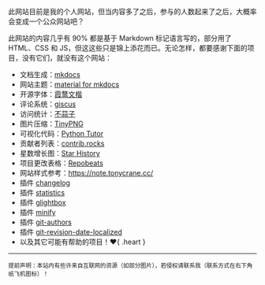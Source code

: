 此网站目前是我的个人网站，但当内容多了之后，参与的人数起来了之后，大概率会变成一个公众网站吧？

此网站的内容几乎有 90% 都是基于 Markdown 标记语言写的，部分用了 HTML、CSS 和 JS，但这这些只是锦上添花而已。无论怎样，都要感谢下面的项目，没有它们，就没有这个网站：

-   文档生成：[mkdocs](https://www.mkdocs.org/)
-   网站主题：[material for mkdocs](https://squidfunk.github.io/mkdocs-material/)
-   开源字体：[霞鹜文楷](https://github.com/lxgw/LxgwWenKai)
-   评论系统：[giscus](https://giscus.app/)
-   访问统计：[不蒜子](https://busuanzi.ibruce.info/)
-   图片压缩：[TinyPNG](https://tinify.cn/)
-   可视化代码：[Python Tutor](https://pythontutor.com/)
-   贡献者列表：[contrib.rocks](https://contrib.rocks/)
-   星数增长图：[Star History](https://star-history.com/)
-   项目更改表格：[Repobeats](https://repobeats.axiom.co/)
-   网站样式参考：https://note.tonycrane.cc/
-   插件 [changelog](https://github.com/TonyCrane/mkdocs-changelog-plugin)
-   插件 [statistics](https://github.com/TonyCrane/mkdocs-statistics-plugin)
-   插件 [glightbox](https://github.com/Blueswen/mkdocs-glightbox)
-   插件 [minify](https://github.com/byrnereese/mkdocs-minify-plugin)
-   插件 [git-authors](https://github.com/timvink/mkdocs-git-authors-plugin)
-   插件 [git-revision-date-localized](https://github.com/timvink/mkdocs-git-revision-date-localized-plugin)
-   以及其它可能有帮助的项目！:heart:{ .heart }

---

<small>
提前声明：本站内有些许来自互联网的资源（如部分图片），若侵权请联系我（联系方式在右下角纸飞机图标）！
</small>
